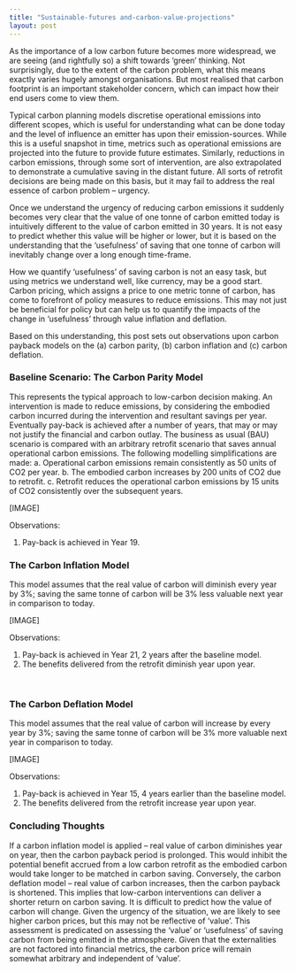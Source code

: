 ```yaml
---
title: "Sustainable-futures and-carbon-value-projections"
layout: post
---
```


As the importance of a low carbon future becomes more widespread, we are seeing (and rightfully so) a shift towards ‘green’ thinking. Not surprisingly, due to the extent of the carbon problem, what this means exactly varies hugely amongst organisations. But most realised that carbon footprint is an important stakeholder concern, which can impact how their end users come to view them.  

Typical carbon planning models discretise operational emissions into different scopes, which is useful for understanding what can be done today and the level of influence an emitter has upon their emission-sources. While this is a useful snapshot in time, metrics such as operational emissions are projected into the future to provide future estimates. Similarly, reductions in carbon emissions, through some sort of intervention, are also extrapolated to demonstrate a cumulative saving in the distant future. All sorts of retrofit decisions are being made on this basis, but it may fail to address the real essence of carbon problem – urgency.

Once we understand the urgency of reducing carbon emissions it suddenly becomes very clear that the value of one tonne of carbon emitted today is intuitively different to the value of carbon emitted in 30 years. It is not easy to predict whether this value will be higher or lower, but it is based on the understanding that the ‘usefulness’ of saving that one tonne of carbon will inevitably change over a long enough time-frame.

How we quantify ‘usefulness’ of saving carbon is not an easy task, but using metrics we understand well, like currency, may be a good start. Carbon pricing, which assigns a price to one metric tonne of carbon, has come to forefront of policy measures to reduce emissions. This may not just be beneficial for policy but can help us to quantify the impacts of the change in ‘usefulness’ through value inflation and deflation.

Based on this understanding, this post sets out observations upon carbon payback models on the (a) carbon parity, (b) carbon inflation and (c) carbon deflation. 

### Baseline Scenario: The Carbon Parity Model

This represents the typical approach to low-carbon decision making. An intervention is made to reduce emissions, by considering the embodied carbon incurred during the intervention and resultant savings per year. Eventually pay-back is achieved after a number of years, that may or may not justify the financial and carbon outlay. The business as usual (BAU) scenario is compared with an arbitrary retrofit scenario that saves annual operational carbon emissions. The following modelling simplifications are made:
a.	Operational carbon emissions remain consistently as 50 units of CO2 per year.
b.	The embodied carbon increases by 200 units of CO2 due to retrofit.
c.	Retrofit reduces the operational carbon emissions by 15 units of CO2 consistently over the subsequent years.
 
 [IMAGE]
 
Observations:
1.	Pay-back is achieved in Year 19.
 
### The Carbon Inflation Model

This model assumes that the real value of carbon will diminish every year by 3%; saving the same tonne of carbon will be 3% less valuable next year in comparison to today.

[IMAGE]

Observations:
1.	Pay-back is achieved in Year 21, 2 years after the baseline model.
2.	The benefits delivered from the retrofit diminish year upon year.
  
 
### The Carbon Deflation Model

This model assumes that the real value of carbon will increase by every year by 3%; saving the same tonne of carbon will be 3% more valuable next year in comparison to today.

[IMAGE]
 
Observations:
1.	Pay-back is achieved in Year 15, 4 years earlier than the baseline model.
2.	The benefits delivered from the retrofit increase year upon year.

### Concluding Thoughts

If a carbon inflation model is applied – real value of carbon diminishes year on year, then the carbon payback period is prolonged. This would inhibit the potential benefit accrued from a low carbon retrofit as the embodied carbon would take longer to be matched in carbon saving.
Conversely, the carbon deflation model – real value of carbon increases, then the carbon payback is shortened. This implies that low-carbon interventions can deliver a shorter return on carbon saving. 
It is difficult to predict how the value of carbon will change. Given the urgency of the situation, we are likely to see higher carbon prices, but this may not be reflective of ‘value’. This assessment is predicated on assessing the ‘value’ or ‘usefulness’ of saving carbon from being emitted in the atmosphere. Given that the externalities are not factored into financial metrics, the carbon price will remain somewhat arbitrary and independent of ‘value’. 




